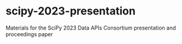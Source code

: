 # scipy-2023-presentation
Materials for the SciPy 2023 Data APIs Consortium presentation and proceedings paper
